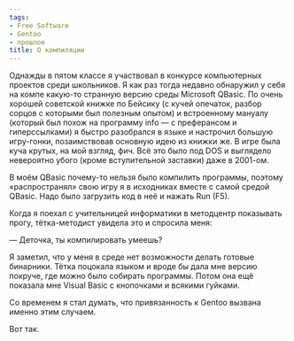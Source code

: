 ```yaml
---
tags:
- Free Software
- Gentoo
- прошлое
title: О компиляции
---
```


Однажды в пятом классе я участвовал в конкурсе компьютерных проектов
среди школьников. Я как раз тогда недавно обнаружил у себя на компе
какую-то странную версию среды Microsoft QBasic. По очень хорошей
советской книжке по Бейсику (с кучей опечаток, разбор сорцов с которыми
был полезным опытом) и встроенному мануалу (который был похож на
программу info — с преферансом и гиперссылками) я быстро разобрался в
языке и настрочил большую игру-гонки, позаимствовав основную идею из
книжки же. В игре была куча крутых, на мой взгляд, фич. Всё это было под
DOS и выглядело невероятно убого (кроме вступительной заставки) даже в
2001-ом.

В моём QBasic почему-то нельзя было компилить программы, поэтому
«распространял» свою игру я в исходниках вместе с самой средой QBasic.
Надо было загрузить код в неё и нажать Run (F5).

Когда я поехал с учительницей информатики в методцентр показывать прогу,
тётка-методист увидела это и спросила меня:

— Деточка, ты компилировать умеешь?

Я заметил, что у меня в среде нет возможности делать готовые бинарники.
Тётка поцокала языком и вроде бы дала мне версию покруче, где можно было
собирать программы. Потом она ещё показала мне Visual Basic с кнопочками
и всякими гуйками.

Со временем я стал думать, что привязанность к Gentoo вызвана именно
этим случаем.

Вот так.